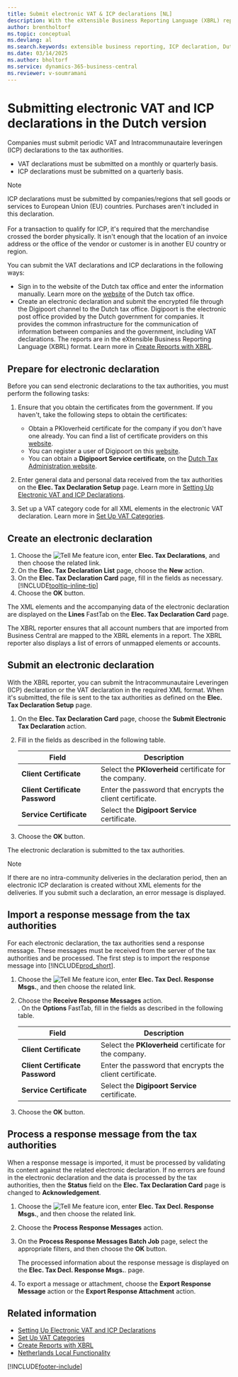 ```yaml
---
title: Submit electronic VAT & ICP declarations [NL]
description: With the eXtensible Business Reporting Language (XBRL) reporter, you can submit the ICP declaration or the VAT declaration in the required XML format.
author: brentholtorf
ms.topic: conceptual
ms.devlang: al
ms.search.keywords: extensible business reporting, ICP declaration, Dutch version, Netherlands, XBRL, electronic VAT declaration, electronic ICP declaration, Netherlands
ms.date: 03/14/2025
ms.author: bholtorf
ms.service: dynamics-365-business-central
ms.reviewer: v-soumramani
---
```


# Submitting electronic VAT and ICP declarations in the Dutch version

Companies must submit periodic VAT and Intracommunautaire leveringen (ICP) declarations to the tax authorities.  

- VAT declarations must be submitted on a monthly or quarterly basis.
- ICP declarations must be submitted on a quarterly basis.

> [!NOTE]  
> ICP declarations must be submitted by companies/regions that sell goods or services to European Union (EU) countries. Purchases aren't included in this declaration. <br><br/>
For a transaction to qualify for ICP, it's required that the merchandise crossed the border physically. It isn't enough that the location of an invoice address or the office of the vendor or customer is in another EU country or region.  

You can submit the VAT declarations and ICP declarations in the following ways:  

- Sign in to the website of the Dutch tax office and enter the information manually. Learn more on the [website](https://www.belastingdienst.nl/wps/wcm/connect/en/individuals/individuals) of the Dutch tax office.  
- Create an electronic declaration and submit the encrypted file through the Digipoort channel to the Dutch tax office. Digipoort is the electronic post office provided by the Dutch government for companies. It provides the common infrastructure for the communication of information between companies and the government, including VAT declarations. The reports are in the eXtensible Business Reporting Language (XBRL) format. Learn more in [Create Reports with XBRL](../../bi-create-reports-with-xbrl.md).

## Prepare for electronic declaration

Before you can send electronic declarations to the tax authorities, you must perform the following tasks:

1. Ensure that you obtain the certificates from the government. If you haven't, take the following steps to obtain the certificates:

    - Obtain a PKIoverheid certificate for the company if you don't have one already. You can find a list of certificate providers on this [website](https://www.logius.nl/producten/toegang/pkioverheid/aansluiten/toegetreden-csps).  
    - You can register a user of Digipoort on this [website](https://aansluiten.procesinfrastructuur.nl/site/registratienieuw).
    - You can obtain a **Digipoort Service certificate**, on the [Dutch Tax Administration website](https://aansluiten.procesinfrastructuur.nl).

1. Enter general data and personal data received from the tax authorities on the **Elec. Tax Declaration Setup** page. Learn more in [Setting Up Electronic VAT and ICP Declarations](how-to-set-up-electronic-vat-and-icp-declarations.md).

1. Set up a VAT category code for all XML elements in the electronic VAT declaration. Learn more in [Set Up VAT Categories](how-to-set-up-vat-categories.md).

## Create an electronic declaration

1. Choose the ![Tell Me feature](../../media/ui-search/search_small.png "Tell me what you want to do") icon, enter **Elec. Tax Declarations**, and then choose the related link.  
1. On the **Elec. Tax Declaration List** page, choose the **New** action.  
1. On the **Elec. Tax Declaration Card** page, fill in the fields as necessary. [!INCLUDE[tooltip-inline-tip](../../includes/tooltip-inline-tip_md.md)]  
1. Choose the **OK** button.

The XML elements and the accompanying data of the electronic declaration are displayed on the **Lines** FastTab on the **Elec. Tax Declaration Card** page.

The XBRL reporter ensures that all account numbers that are imported from Business Central are mapped to the XBRL elements in a report. The XBRL reporter also displays a list of errors of unmapped elements or accounts.

## Submit an electronic declaration

With the XBRL reporter, you can submit the Intracommunautaire Leveringen (ICP) declaration or the VAT declaration in the required XML format. When it's submitted, the file is sent to the tax authorities as defined on the **Elec. Tax Declaration Setup** page.

1. On the **Elec. Tax Declaration Card** page, choose the **Submit Electronic Tax Declaration** action.
1. Fill in the fields as described in the following table.

    |Field|Description|  
    |---------------------------------|---------------------------------------|  
    |**Client Certificate**|Select the **PKIoverheid** certificate for the company.|  
    |**Client Certificate Password**|Enter the password that encrypts the client certificate.|
    |**Service Certificate**|Select the **Digipoort Service** certificate.|

1. Choose the **OK** button.  

The electronic declaration is submitted to the tax authorities.

> [!NOTE]  
> If there are no intra-community deliveries in the declaration period, then an electronic ICP declaration is created without XML elements for the deliveries. If you submit such a declaration, an error message is displayed.

## Import a response message from the tax authorities

For each electronic declaration, the tax authorities send a response message. These messages must be received from the server of the tax authorities
and be processed. The first step is to import the response message into [!INCLUDE[prod_short](../../includes/prod_short.md)].

1. Choose the ![Tell Me feature](../../media/ui-search/search_small.png "Tell me what you want to do") icon, enter **Elec. Tax Decl. Response Msgs.**, and then choose the related link.  
1. Choose the **Receive Response Messages** action.  
. On the **Options** FastTab, fill in the fields as described in the following table.  

    |Field|Description|  
    |---------------------------------|---------------------------------------|  
    |**Client Certificate**|Select the **PKIoverheid** certificate for the company.|  
    |**Client Certificate Password**|Enter the password that encrypts the client certificate.|
    |**Service Certificate**|Select the **Digipoort Service** certificate.|  

1. Choose the **OK** button.

## Process a response message from the tax authorities

When a response message is imported, it must be processed by validating its content against the related electronic declaration. If no errors are found in the electronic declaration and the data is processed by the tax authorities, then the **Status** field on the **Elec. Tax Declaration Card** page is changed to **Acknowledgement**.

1. Choose the ![Tell Me feature](../../media/ui-search/search_small.png "Tell me what you want to do") icon, enter **Elec. Tax Decl. Response Msgs.**, and then choose the related link.  
1. Choose the **Process Response Messages** action.  
1. On the **Process Response Messages Batch Job** page, select the appropriate filters, and then choose the **OK** button.  

   The processed information about the response message is displayed on the **Elec. Tax Decl. Response Msgs.**. page.  

1. To export a message or attachment, choose the **Export Response Message** action or the **Export Response Attachment** action.

## Related information

- [Setting Up Electronic VAT and ICP Declarations](how-to-set-up-electronic-vat-and-icp-declarations.md)  
- [Set Up VAT Categories](how-to-set-up-vat-categories.md)  
- [Create Reports with XBRL](../../bi-create-reports-with-xbrl.md)  
- [Netherlands Local Functionality](netherlands-local-functionality.md)

[!INCLUDE[footer-include](../../includes/footer-banner.md)]
